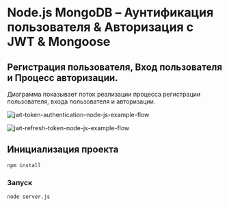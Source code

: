 # Node.js MongoDB – Аунтификация пользователя & Авторизация с JWT & Mongoose

## Регистрация пользователя, Вход пользователя и Процесс авторизации.
Диаграмма показывает поток реализации процесса регистрации пользователя, входа пользователя и авторизации.

![jwt-token-authentication-node-js-example-flow](jwt-token-authentication-node-js-example-flow.png)

![jwt-refresh-token-node-js-example-flow](jwt-refresh-token-node-js-example-flow.png)

## Инициализация проекта
```
npm install
```
### Запуск
```
node server.js
```
